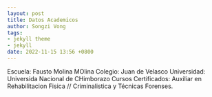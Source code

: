 ```yaml
---
layout: post
title: Datos Academicos
author: Songzi Vong
tags:
- jekyll theme
- jekyll
date: 2022-11-15 13:56 +0800
---
```

Escuela: Fausto Molina MOlina
Colegio: Juan de Velasco
Universidad: Universida Nacional de CHimborazo
Cursos Certificados: Auxiliar en Rehabilitacion Fisica // Criminalistica y Técnicas Forenses.
